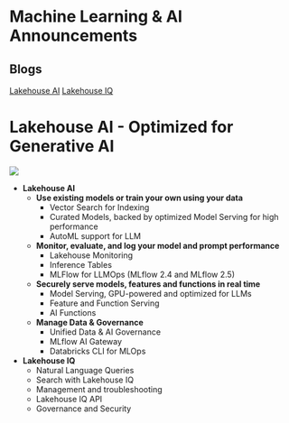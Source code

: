# Machine Learning & AI Announcements

## Blogs
[Lakehouse AI](https://www.databricks.com/blog/lakehouse-ai)
[Lakehouse IQ](https://www.databricks.com/blog/introducing-lakehouseiq-ai-powered-engine-uniquely-understands-your-business)

# Lakehouse AI - Optimized for Generative AI 
<img src="https://cms.databricks.com/sites/default/files/inline-images/image1_3.png">

- **Lakehouse AI**
    - **Use existing models or train your own using your data**
        - Vector Search for Indexing
        - Curated Models, backed by optimized Model Serving for high performance
        - AutoML support for LLM 
    - **Monitor, evaluate, and log your model and prompt performance** 
        - Lakehouse Monitoring 
        - Inference Tables
        - MLFlow for LLMOps (MLflow 2.4 and MLflow 2.5)
    - **Securely serve models, features and functions in real time**
        - Model Serving, GPU-powered and optimized for LLMs
        - Feature and Function Serving
        - AI Functions
    - **Manage Data & Governance** 
        - Unified Data & AI Governance
        - MLflow AI Gateway
        - Databricks CLI for MLOps
- **Lakehouse IQ**
    - Natural Language Queries
    - Search with Lakehouse IQ
    - Management and troubleshooting
    - Lakehouse IQ API
    - Governance and Security 


